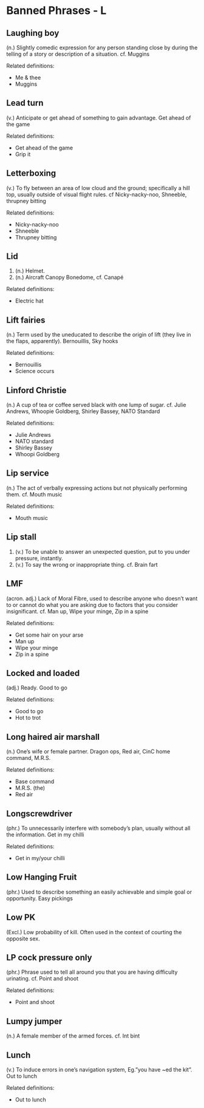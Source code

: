 # Banned Phrases - L

## Laughing boy

(n.) Slightly comedic expression for any person standing close by during the telling of a story or description of a situation. cf. Muggins

Related definitions:

- Me & thee
- Muggins

## Lead turn
(v.) Anticipate or get ahead of something to gain advantage. Get ahead of the game

Related definitions:

- Get ahead of the game
- Grip it

## Letterboxing
(v.) To fly between an area of low cloud and the ground; specifically a hill top, usually outside of visual flight rules. cf Nicky-nacky-noo, Shneeble, thrupney bitting

Related definitions:

- Nicky-nacky-noo
- Shneeble
- Thrupney bitting

## Lid
1. (n.) Helmet.
2. (n.) Aircraft Canopy Bonedome, cf. Canapé

Related definitions:

- Electric hat

## Lift fairies
(n.) Term used by the uneducated to describe the origin of lift (they live in the flaps, apparently). Bernouillis, Sky hooks

Related definitions:

- Bernouillis
- Science occurs

## Linford Christie
(n.) A cup of tea or coffee served black with one lump of sugar. cf. Julie Andrews, Whoopie Goldberg, Shirley Bassey, NATO Standard

Related definitions:

- Julie Andrews
- NATO standard
- Shirley Bassey
-  Whoopi Goldberg

## Lip service
(n.) The act of verbally expressing actions but not physically performing them. cf. Mouth music

Related definitions:

- Mouth music

## Lip stall

1. (v.) To be unable to answer an unexpected question, put to you under pressure, instantly.
2. (v.) To say the wrong or inappropriate thing. cf. Brain fart

## LMF
(acron. adj.) Lack of Moral Fibre, used to describe anyone who doesn’t want to or cannot do what you are asking due to factors that you consider insignificant. cf. Man up, Wipe your minge, Zip in a spine

Related definitions:

- Get some hair on your arse
- Man up
- Wipe your minge
- Zip in a spine

## Locked and loaded
(adj.) Ready. Good to go

Related definitions:

- Good to go
- Hot to trot

## Long haired air marshall
(n.) One’s wife or female partner. Dragon ops, Red air, CinC home command, M.R.S.

Related definitions:

- Base command
- M.R.S. (the)
- Red air

## Longscrewdriver
(phr.) To unnecessarily interfere with somebody’s plan, usually without all the information. Get in my chilli

Related definitions:

- Get in my/your chilli

## Low Hanging Fruit
(phr.) Used to describe something an easily achievable and simple goal or opportunity. Easy pickings

## Low PK
(Excl.) Low probability of kill. Often used in the context of courting the opposite sex.

## LP cock pressure only
(phr.) Phrase used to tell all around you that you are having difficulty urinating. cf. Point and shoot

Related definitions:

- Point and shoot

## Lumpy jumper
(n.) A female member of the armed forces. cf. Int bint

## Lunch
(v.) To induce errors in one’s navigation system, Eg.”you have ~ed the kit”. Out to lunch

Related definitions:

- Out to lunch
